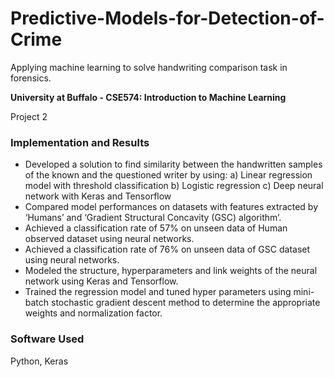 # Predictive-Models-for-Detection-of-Crime
Applying machine learning to solve handwriting comparison task in forensics.

**University at Buffalo - CSE574: Introduction to Machine Learning**
<p>Project 2</p>

### Implementation and Results
* Developed a solution to find similarity between the handwritten samples of the known and the questioned writer by using: 
a) Linear regression model with threshold classification
b) Logistic regression
c) Deep neural network with Keras and Tensorflow
* Compared model performances on datasets with features extracted by ‘Humans’ and ‘Gradient 
Structural Concavity (GSC) algorithm’.
* Achieved a classification rate of 57% on unseen data of Human observed dataset using neural 
networks. 
* Achieved a classification rate of 76% on unseen data of GSC dataset using neural networks. 
* Modeled the structure, hyperparameters and link weights of the neural network using Keras and 
Tensorflow.
* Trained the regression model and tuned hyper parameters using mini-batch stochastic gradient 
descent method to determine the appropriate weights and normalization factor.

### Software Used
Python, Keras
